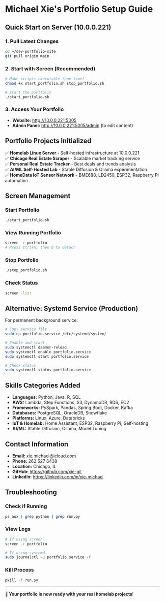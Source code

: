 # Michael Xie's Portfolio Setup Guide

## Quick Start on Server (10.0.0.221)

### 1. Pull Latest Changes
```bash
cd ~/dev-portfolio-site
git pull origin main
```

### 2. Start with Screen (Recommended)
```bash
# Make scripts executable (one time)
chmod +x start_portfolio.sh stop_portfolio.sh

# Start the portfolio
./start_portfolio.sh
```

### 3. Access Your Portfolio
- **Website:** http://10.0.0.221:5005
- **Admin Panel:** http://10.0.0.221:5005/admin (to edit content)

## Portfolio Projects Initialized

✅ **Homelab Linux Server** - Self-hosted infrastructure at 10.0.0.221  
✅ **Chicago Real Estate Scraper** - Scalable market tracking service  
✅ **Personal Real Estate Tracker** - Best deals and trends analysis  
✅ **AI/ML Self-Hosted Lab** - Stable Diffusion & Ollama experimentation  
✅ **HomeData IoT Sensor Network** - BME688, LD2450, ESP32, Raspberry Pi automation  

## Screen Management

### Start Portfolio
```bash
./start_portfolio.sh
```

### View Running Portfolio
```bash
screen -r portfolio
# Press Ctrl+A, then D to detach
```

### Stop Portfolio
```bash
./stop_portfolio.sh
```

### Check Status
```bash
screen -list
```

## Alternative: Systemd Service (Production)

For permanent background service:

```bash
# Copy service file
sudo cp portfolio.service /etc/systemd/system/

# Enable and start
sudo systemctl daemon-reload
sudo systemctl enable portfolio.service
sudo systemctl start portfolio.service

# Check status
sudo systemctl status portfolio.service
```

## Skills Categories Added

- **Languages:** Python, Java, R, SQL
- **AWS:** Lambda, Step Functions, S3, DynamoDB, RDS, EC2
- **Frameworks:** PySpark, Pandas, Spring Boot, Docker, Kafka
- **Databases:** PostgreSQL, OracleDB, Snowflake
- **Platforms:** Linux, Azure, Databricks
- **IoT & Homelab:** Home Assistant, ESP32, Raspberry Pi, Self-hosting
- **AI/ML:** Stable Diffusion, Ollama, Model Tuning

## Contact Information

- **Email:** xie.michael@icloud.com
- **Phone:** 262 527 6438
- **Location:** Chicago, IL
- **GitHub:** https://github.com/xie-git
- **LinkedIn:** https://linkedin.com/in/xie-michael

## Troubleshooting

### Check if Running
```bash
ps aux | grep python | grep run.py
```

### View Logs
```bash
# If using screen
screen -r portfolio

# If using systemd
sudo journalctl -u portfolio.service -f
```

### Kill Process
```bash
pkill -f run.py
```

---

**🚀 Your portfolio is now ready with your real homelab projects!** 